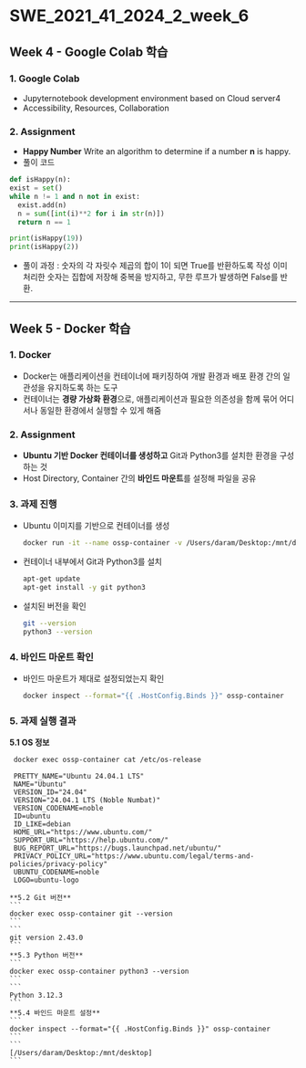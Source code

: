 # SWE_2021_41_2024_2_week_6

## Week 4 - Google Colab 학습

### 1. **Google Colab**
  - Jupyternotebook development environment based on Cloud server4
  - Accessibility, Resources, Collaboration
  
### 2. **Assignment**
  - **Happy Number**
  Write an algorithm to determine if a number **n** is happy.
  - 풀이 코드 
  ```python
  def isHappy(n):
  exist = set()
  while n != 1 and n not in exist:
    exist.add(n)
    n = sum([int(i)**2 for i in str(n)])
    return n == 1

  print(isHappy(19))
  print(isHappy(2))
  ```
  - 풀이 과정 :
  숫자의 각 자릿수 제곱의 합이 1이 되면 True를 반환하도록 작성
  이미 처리한 숫자는 집합에 저장해 중복을 방지하고, 무한 루프가 발생하면 False를 반환.
---

## Week 5 - Docker 학습

### 1. **Docker**
   - Docker는 애플리케이션을 컨테이너에 패키징하여 개발 환경과 배포 환경 간의 일관성을 유지하도록 하는 도구
   - 컨테이너는 **경량 가상화 환경**으로, 애플리케이션과 필요한 의존성을 함께 묶어 어디서나 동일한 환경에서 실행할 수 있게 해줌

### 2. **Assignment**
   - **Ubuntu 기반 Docker 컨테이너를 생성하고** Git과 Python3를 설치한 환경을 구성하는 것
   - Host Directory, Container 간의 **바인드 마운트**를 설정해 파일을 공유

### 3. **과제 진행**
   - Ubuntu 이미지를 기반으로 컨테이너를 생성
     ```bash
     docker run -it --name ossp-container -v /Users/daram/Desktop:/mnt/desktop ubuntu
     ```
   - 컨테이너 내부에서 Git과 Python3를 설치
     ```bash
     apt-get update
     apt-get install -y git python3
     ```
   - 설치된 버전을 확인
     ```bash
     git --version
     python3 --version
     ```

### 4. **바인드 마운트 확인**
   - 바인드 마운트가 제대로 설정되었는지 확인
     ```bash
     docker inspect --format="{{ .HostConfig.Binds }}" ossp-container
     ```
### 5. **과제 실행 결과**
  **5.1 OS 정보**
   ```bash
    docker exec ossp-container cat /etc/os-release
   ```
   ```
    PRETTY_NAME="Ubuntu 24.04.1 LTS"
    NAME="Ubuntu"
    VERSION_ID="24.04"
    VERSION="24.04.1 LTS (Noble Numbat)"
    VERSION_CODENAME=noble
    ID=ubuntu
    ID_LIKE=debian
    HOME_URL="https://www.ubuntu.com/"
    SUPPORT_URL="https://help.ubuntu.com/"
    BUG_REPORT_URL="https://bugs.launchpad.net/ubuntu/"
    PRIVACY_POLICY_URL="https://www.ubuntu.com/legal/terms-and-policies/privacy-policy"
    UBUNTU_CODENAME=noble
    LOGO=ubuntu-logo
   ```
    **5.2 Git 버전**
    ```
    docker exec ossp-container git --version
    ```
    ```
    git version 2.43.0
    ```
    **5.3 Python 버전**
    ```
    docker exec ossp-container python3 --version
    ```
    ```
    Python 3.12.3
    ```
    **5.4 바인드 마운트 설정**
    ```
    docker inspect --format="{{ .HostConfig.Binds }}" ossp-container
    ```
    ```
    [/Users/daram/Desktop:/mnt/desktop]
    ```
